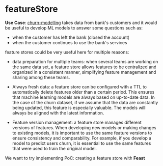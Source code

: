 # featureStore

**Use Case**: [churn-modelling](https://www.kaggle.com/datasets/shrutimechlearn/churn-modelling) takes data from bank's customers and it would be useful to develop ML models to answer some questions such as:

- when the customer has left the bank (closed the account)
- when the customer continues to use the bank's services

feature stores could be very useful here for multiple reasons:
- data preparation for multiple teams: when several teams are working on the same data set, a feature store allows features to be centralized and organized in a consistent manner, simplifying feature management and sharing among these teams.
- Always fresh data: a feature store can be configured with a TTL to automatically delete features older than a certain period. This ensures that machine learning models are always based on up-to-date data.
  In the case of the churn dataset, if we assume that the data are constantly being updated, this feature is especially valuable. The models will always be aligned with the latest information.
    
- Feature version management: a feature store manages different versions of features. When developing new models or making changes to existing models, it is important to use the same feature versions to ensure consistency and comparability. For example, if you develop a model to predict users churn, it is essential to use the same features that were used to train the original model.

We want to try implementing PoC: creating a feature store with **Feast**
